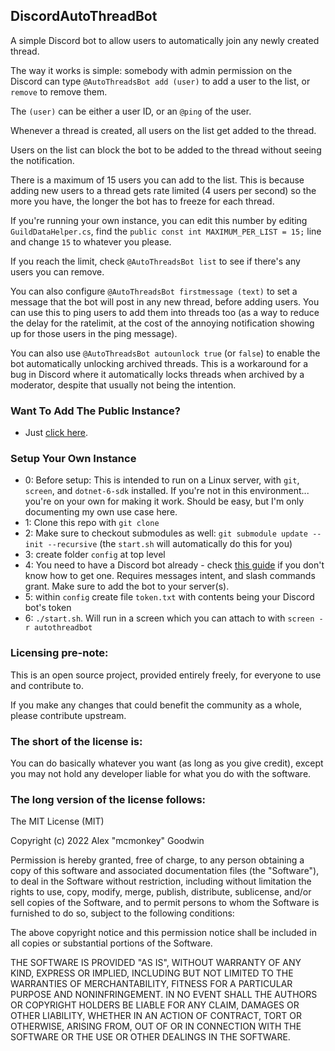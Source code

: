 DiscordAutoThreadBot
--------------------

A simple Discord bot to allow users to automatically join any newly created thread.

The way it works is simple: somebody with admin permission on the Discord can type `@AutoThreadsBot add (user)` to add a user to the list, or `remove` to remove them.

The `(user)` can be either a user ID, or an `@ping` of the user.

Whenever a thread is created, all users on the list get added to the thread.

Users on the list can block the bot to be added to the thread without seeing the notification.

There is a maximum of 15 users you can add to the list. This is because adding new users to a thread gets rate limited (4 users per second) so the more you have, the longer the bot has to freeze for each thread.

If you're running your own instance, you can edit this number by editing `GuildDataHelper.cs`, find the `public const int MAXIMUM_PER_LIST = 15;` line and change `15` to whatever you please.

If you reach the limit, check `@AutoThreadsBot list` to see if there's any users you can remove.

You can also configure `@AutoThreadsBot firstmessage (text)` to set a message that the bot will post in any new thread, before adding users. You can use this to ping users to add them into threads too (as a way to reduce the delay for the ratelimit, at the cost of the annoying notification showing up for those users in the ping message).

You can also use `@AutoThreadsBot autounlock true` (or `false`) to enable the bot automatically unlocking archived threads. This is a workaround for a bug in Discord where it automatically locks threads when archived by a moderator, despite that usually not being the intention.

### Want To Add The Public Instance?

- Just [click here](https://discord.com/api/oauth2/authorize?client_id=927424149268336691&permissions=292057779200&scope=bot%20applications.commands).

### Setup Your Own Instance

- 0: Before setup: This is intended to run on a Linux server, with `git`, `screen`, and `dotnet-6-sdk` installed. If you're not in this environment... you're on your own for making it work. Should be easy, but I'm only documenting my own use case here.
- 1: Clone this repo with `git clone`
- 2: Make sure to checkout submodules as well: `git submodule update --init --recursive` (the `start.sh` will automatically do this for you)
- 3: create folder `config` at top level
- 4: You need to have a Discord bot already - check [this guide](https://discordpy.readthedocs.io/en/stable/discord.html) if you don't know how to get one. Requires messages intent, and slash commands grant. Make sure to add the bot to your server(s).
- 5: within `config` create file `token.txt` with contents being your Discord bot's token
- 6: `./start.sh`. Will run in a screen which you can attach to with `screen -r autothreadbot`

### Licensing pre-note:

This is an open source project, provided entirely freely, for everyone to use and contribute to.

If you make any changes that could benefit the community as a whole, please contribute upstream.

### The short of the license is:

You can do basically whatever you want (as long as you give credit), except you may not hold any developer liable for what you do with the software.

### The long version of the license follows:

The MIT License (MIT)

Copyright (c) 2022 Alex "mcmonkey" Goodwin

Permission is hereby granted, free of charge, to any person obtaining a copy
of this software and associated documentation files (the "Software"), to deal
in the Software without restriction, including without limitation the rights
to use, copy, modify, merge, publish, distribute, sublicense, and/or sell
copies of the Software, and to permit persons to whom the Software is
furnished to do so, subject to the following conditions:

The above copyright notice and this permission notice shall be included in all
copies or substantial portions of the Software.

THE SOFTWARE IS PROVIDED "AS IS", WITHOUT WARRANTY OF ANY KIND, EXPRESS OR
IMPLIED, INCLUDING BUT NOT LIMITED TO THE WARRANTIES OF MERCHANTABILITY,
FITNESS FOR A PARTICULAR PURPOSE AND NONINFRINGEMENT. IN NO EVENT SHALL THE
AUTHORS OR COPYRIGHT HOLDERS BE LIABLE FOR ANY CLAIM, DAMAGES OR OTHER
LIABILITY, WHETHER IN AN ACTION OF CONTRACT, TORT OR OTHERWISE, ARISING FROM,
OUT OF OR IN CONNECTION WITH THE SOFTWARE OR THE USE OR OTHER DEALINGS IN THE
SOFTWARE.